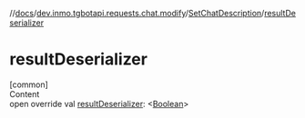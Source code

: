 //[docs](../../../index.md)/[dev.inmo.tgbotapi.requests.chat.modify](../index.md)/[SetChatDescription](index.md)/[resultDeserializer](result-deserializer.md)



# resultDeserializer  
[common]  
Content  
open override val [resultDeserializer](result-deserializer.md): <[Boolean](https://kotlinlang.org/api/latest/jvm/stdlib/kotlin/-boolean/index.html)>  



